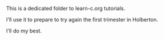 This is a dedicated folder to learn-c.org tutorials.

I'll use it to prepare to try again the first trimester in Holberton.

I'll do my best.